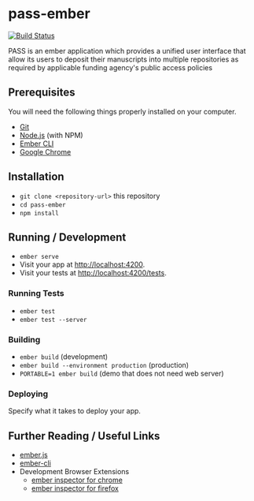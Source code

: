 # pass-ember
[![Build Status](https://travis-ci.org/DataConservancy/pass-ember.png?branch=master)](https://travis-ci.org/DataConservancy/pass-ember)

PASS is an ember application which provides a unified user interface that allow its users to deposit their manuscripts
into multiple repositories as required by applicable funding agency's public access policies

## Prerequisites

You will need the following things properly installed on your computer.

* [Git](https://git-scm.com/)
* [Node.js](https://nodejs.org/) (with NPM)
* [Ember CLI](https://ember-cli.com/)
* [Google Chrome](https://google.com/chrome/)

## Installation

* `git clone <repository-url>` this repository
* `cd pass-ember`
* `npm install`

## Running / Development

* `ember serve`
* Visit your app at [http://localhost:4200](http://localhost:4200).
* Visit your tests at [http://localhost:4200/tests](http://localhost:4200/tests).


### Running Tests

* `ember test`
* `ember test --server`

### Building

* `ember build` (development)
* `ember build --environment production` (production)
* `PORTABLE=1 ember build` (demo that does not need web server)

### Deploying

Specify what it takes to deploy your app.

## Further Reading / Useful Links

* [ember.js](https://emberjs.com/)
* [ember-cli](https://ember-cli.com/)
* Development Browser Extensions
  * [ember inspector for chrome](https://chrome.google.com/webstore/detail/ember-inspector/bmdblncegkenkacieihfhpjfppoconhi)
  * [ember inspector for firefox](https://addons.mozilla.org/en-US/firefox/addon/ember-inspector/)
